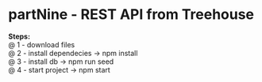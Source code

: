 # partNine - REST API from Treehouse
<b>Steps:</b> <br />
@ 1 - download files <br />
@ 2 - install dependecies -> npm install <br />
@ 3 - install db -> npm run seed <br />
@ 4 - start project -> npm start <br />

